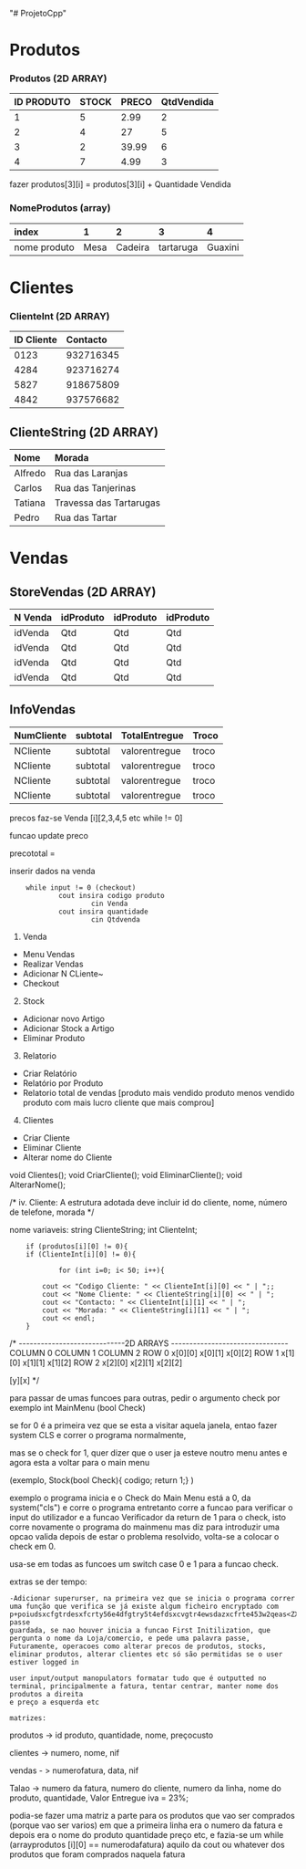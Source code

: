 "# ProjetoCpp" 

# Produtos
### Produtos (2D ARRAY)
|ID PRODUTO|STOCK|PRECO|QtdVendida|
|:-|:-|:-|:-|
|1|5|2.99|2|
|2|4|27|5|
|3|2|39.99|6|
|4|7|4.99|3|

fazer produtos[3][i] = produtos[3][i] + Quantidade Vendida

### NomeProdutos (array)
|index|1|2|3|4|
|:-|:-|:-|:-|:-|
|nome produto|Mesa|Cadeira|tartaruga|Guaxini|

# Clientes
### ClienteInt (2D ARRAY)
|ID Cliente|Contacto|
|:-|:-|
|0123|932716345|
|4284|923716274|      
|5827|918675809|
|4842|937576682|

## ClienteString (2D ARRAY)
|Nome|Morada|
|:-|:-|
|Alfredo|Rua das Laranjas|
|Carlos|Rua das Tanjerinas|
|Tatiana|Travessa das Tartarugas|
|Pedro|Rua das Tartar|

# Vendas
## StoreVendas (2D ARRAY)
|N Venda|idProduto|idProduto|idProduto|
|:-|:-|:-|:-|
|idVenda|Qtd|Qtd|Qtd|
|idVenda|Qtd|Qtd|Qtd|
|idVenda|Qtd|Qtd|Qtd|
|idVenda|Qtd|Qtd|Qtd|

## InfoVendas
|NumCliente|subtotal|TotalEntregue|Troco|
|:-|:-|:-|:-|
|NCliente|subtotal|valorentregue|troco|
|NCliente|subtotal|valorentregue|troco|
|NCliente|subtotal|valorentregue|troco|
|NCliente|subtotal|valorentregue|troco|


precos faz-se Venda [i][2,3,4,5 etc while != 0]

funcao update preco

precototal = 

inserir dados na venda

        while input != 0 (checkout)
                cout insira codigo produto
                        cin Venda
                cout insira quantidade
                        cin Qtdvenda

1. Venda
- Menu Vendas
- Realizar Vendas
- Adicionar N CLiente~
- Checkout

2. Stock
- Adicionar novo Artigo
- Adicionar Stock a Artigo
- Eliminar Produto

3. Relatorio

- Criar Relatório
- Relatório por Produto
- Relatorio total de vendas 
                [produto mais vendido
                produto menos vendido
                produto com mais lucro
                cliente que mais comprou]
4. Clientes
- Criar Cliente
- Eliminar Cliente
- Alterar nome do Cliente


void Clientes();
void CriarCliente();
void EliminarCliente();
void AlterarNome();

/*
iv. Cliente: A estrutura adotada deve incluir
 id do cliente, nome, número de telefone, morada
*/

nome variaveis:
string ClienteString;
int ClienteInt;


        if (produtos[i][0] != 0){
        if (ClienteInt[i][0] != 0){

                for (int i=0; i< 50; i++){

            cout << "Codigo Cliente: " << ClienteInt[i][0] << " | ";;
            cout << "Nome Cliente: " << ClienteString[i][0] << " | ";
            cout << "Contacto: " << ClienteInt[i][1] << " | ";
            cout << "Morada: " << ClienteString[i][1] << " | ";
            cout << endl;
        } 

/*
-----------------------------2D ARRAYS --------------------------------
        COLUMN 0    COLUMN 1    COLUMN 2
ROW 0   x[0][0]     x[0][1]     x[0][2]
ROW 1   x[1][0]     x[1][1]     x[1][2]
ROW 2   x[2][0]     x[2][1]     x[2][2]

[y][x]
*/



para passar de umas funcoes para outras, pedir o argumento check
por exemplo 
int MainMenu (bool Check)

se for 0 é a primeira vez que se esta a visitar aquela janela, entao fazer system CLS e correr o programa normalmente,

mas se o check for 1, quer dizer que o user ja esteve noutro menu antes e agora esta a voltar para o main menu

(exemplo, 
        Stock(bool Check){
        codigo;
        return 1;}
)

exemplo o programa inicia e o Check do Main Menu está a 0, da system("cls") e corre o programa
entretanto corre a funcao para verificar o input do utilizador e a funcao Verificador da return de 1 para o check, isto corre novamente o programa do mainmenu mas diz para introduzir uma opcao valida
depois de estar o problema resolvido, volta-se a colocar o check em 0.

usa-se em todas as funcoes um switch case 0 e 1 para a funcao check.



extras se der tempo: 

    -Adicionar superurser, na primeira vez que se inicia o programa correr uma função que verifica se já existe algum ficheiro encryptado com p+poiudsxcfgtrdesxfcrty56e4dfgtry5t4efdsxcvgtr4ewsdazxcfrte453w2qeas<ZXDFRE4532alavra passe
    guardada, se nao houver inicia a funcao First Initilization, que pergunta o nome da Loja/comercio, e pede uma palavra passe,
    Futuramente, operacoes como alterar precos de produtos, stocks, eliminar produtos, alterar clientes etc só são permitidas se o user estiver logged in

    user input/output manopulators formatar tudo que é outputted no terminal, principalmente a fatura, tentar centrar, manter nome dos produtos a direita
    e preço a esquerda etc

    matrizes:

produtos -> id produto, quantidade, nome, preçocusto

clientes -> numero, nome, nif

vendas - > numerofatura, data, nif 

Talao -> numero da fatura, numero do cliente, numero da linha, nome do produto, quantidade, Valor Entregue
iva = 23%;

podia-se fazer uma matriz a parte para os produtos que vao ser comprados (porque vao ser varios) em que a primeira linha era o numero da fatura e depois
era o nome do produto quantidade preço etc, e fazia-se um while (arrayprodutos [i][0] == numerodafatura) aquilo da cout ou whatever dos produtos que foram
comprados naquela fatura